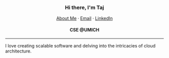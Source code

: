 <p align="center">
  <h3 align="center">Hi there, I'm Taj</h3>
</p>
<p align="center">
    <a href="https://tajuar2001.github.io">About Me</a>
    ·
    <a href="mailto:tajuarb@umich.edu">Email</a>
    ·
    <a href="https://linkedin.com/in/tajuarb">LinkedIn</a>
</p>
<p align="center">
  <h4 align="center">CSE @UMICH</h4>
</p>
<hr/>

I love creating scalable software and delving into the intricacies of cloud architecture.

